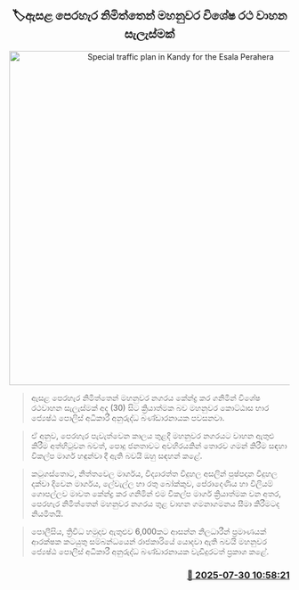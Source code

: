<p align='center'><b><h2 align='center' title='Special traffic plan in Kandy for the Esala Perahera'>🏷ඇසළ පෙරහැර නිමිත්තෙන් මහනුවර විශේෂ රථ වාහන සැලැස්මක්</h2></b></p>
<p align='center'><img src='https://helakuru.sgp1.cdn.digitaloceanspaces.com/esana/images/lib/traffic[1].jpg' width='600' alt='Special traffic plan in Kandy for the Esala Perahera'></p>

> ඇසළ පෙරහැර නිමිත්තෙන් මහනුවර නගරය කේන්ද්‍ර කර ගනිමින් විශේෂ රථවාහන සැලැස්මක් අද (30) සිට ක්‍රියාත්මක බව මහනුවර කොට්ඨාස භාර ජ්‍යෙෂ්ඨ පොලිස් අධිකාරී අනුරුද්ධ බණ්ඩාරනායක පවසනවා.

> ඒ අනුව, පෙරහැර පැවැත්වෙන කාලය තුළදී මහනුවර නගරයට වාහන ඇතුළු කිරීම අත්හිටුවන බවත්, පොදු ජනතාවට අවහිරයකින් තොරව ගමන් කිරීම සඳහා විකල්ප මාර්ග හඳුන්වා දී ඇති බවයි ඔහු සඳහන් කළේ.

> කටුගස්තොට, නිත්තවෙල මාර්ගය, විද්‍යාරත්ත විදුහල අසලින් පුෂ්පදාන විදුහල දක්වා දිවෙන මාර්ගය, ලේවැල්ල හා රතු බෝක්කුව, පේරාදෙණිය හා විලියම් ගොපල්ලව මාවත කේන්ද්‍ර කර ගනිමින් එම විකල්ප මාර්ග ක්‍රියාත්මක වන අතර, පෙරහැර නිමිත්තෙන් මහනුවර නගරය තුළ වාහන ගමනාගමනය සීමා කිරීමටද නියමිතයි.

> පොලීසිය, ත්‍රිවිධ හමුදාව ඇතුළුව 6,000කට ආසන්න නිලධාරීන් ප්‍රමාණයක් ආරක්ෂක කටයුතු සම්බන්ධයෙන් රාජකාරියේ යොදවා ඇති බවයි මහනුවර ජ්‍යෙෂ්ඨ පොලිස් අධිකාරී අනුරුද්ධ බණ්ඩාරනායක වැඩිදුරටත් ප්‍රකාශ කළේ.



<h3 align='right'><a href='https://www.helakuru.lk/esana/p/112283/'>📅 2025-07-30 10:58:21</a></h3>
